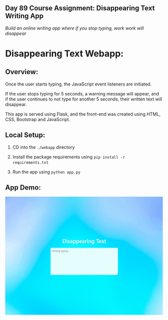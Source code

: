 ## Day 89 Course Assignment: Disappearing Text Writing App

_Build an online writing app where if you stop typing, work work will disappear_

# Disappearing Text Webapp:

## Overview:


Once the user starts typing, the JavaScript event listeners are initiated.

If the user stops typing for 5 seconds, a warning message will appear, and if the user continues to not type for another 5 seconds, their written text will disappear.

This app is served using Flask, and the front-end was created using HTML, CSS, Bootstrap and JavaScript.

## Local Setup:

1. CD into the `./webapp` directory

2. Install the package requirements using `pip install -r requirements.txt`

3. Run the app using `python app.py`

## App Demo:

![Disappearing Text App Demo](webapp/demo.gif)